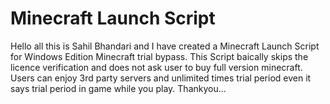 # Minecraft Launch Script
Hello all this is Sahil Bhandari and I have created a Minecraft Launch Script for Windows Edition Minecraft trial bypass.
This Script baically skips the licence verification and does not ask user to buy full version minecraft.
Users can enjoy 3rd party servers and unlimited times trial period even it says trial period in game while you play.
Thankyou...
